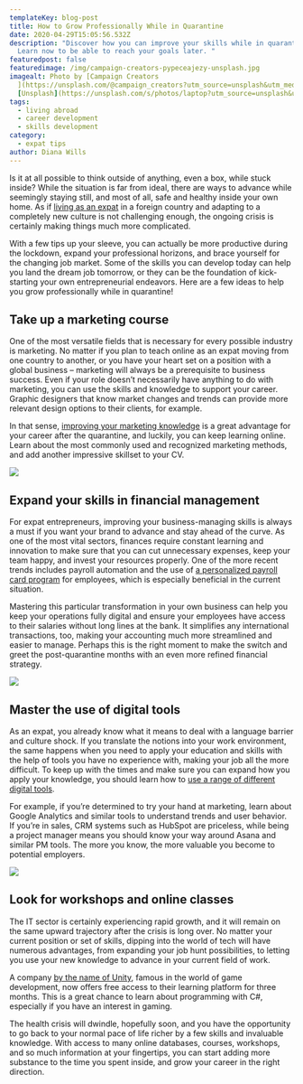 ```yaml
---
templateKey: blog-post
title: How to Grow Professionally While in Quarantine
date: 2020-04-29T15:05:56.532Z
description: "Discover how you can improve your skills while in quarantine.
  Learn now to be able to reach your goals later. "
featuredpost: false
featuredimage: /img/campaign-creators-pypeceajezy-unsplash.jpg
imagealt: Photo by [Campaign Creators
  ](https://unsplash.com/@campaign_creators?utm_source=unsplash&utm_medium=referral&utm_content=creditCopyText)on
  [Unsplash](https://unsplash.com/s/photos/laptop?utm_source=unsplash&utm_medium=referral&utm_content=creditCopyText)
tags:
  - living abroad
  - career development
  - skills development
category:
  - expat tips
author: Diana Wills
---
```

Is it at all possible to think outside of anything, even a box, while stuck inside? While the situation is far from ideal, there are ways to advance while seemingly staying still, and most of all, safe and healthy inside your own home. As if [living as an expat](https://www.thexpatmagazine.com/blog/2019-10-03-a-new-expat-resource-for-global-citizens-living-abroad/) in a foreign country and adapting to a completely new culture is not challenging enough, the ongoing crisis is certainly making things much more complicated.

With a few tips up your sleeve, you can actually be more productive during the lockdown, expand your professional horizons, and brace yourself for the changing job market. Some of the skills you can develop today can help you land the dream job tomorrow, or they can be the foundation of kick-starting your own entrepreneurial endeavors. Here are a few ideas to help you grow professionally while in quarantine!

## Take up a marketing course

One of the most versatile fields that is necessary for every possible industry is marketing. No matter if you plan to teach online as an expat moving from one country to another, or you have your heart set on a position with a global business – marketing will always be a prerequisite to business success. Even if your role doesn’t necessarily have anything to do with marketing, you can use the skills and knowledge to support your career. Graphic designers that know market changes and trends can provide more relevant design options to their clients, for example.

In that sense, [improving your marketing knowledge](https://thriveglobal.com/stories/how-to-improve-your-marketing-skills-for-a-small-business/) is a great advantage for your career after the quarantine, and luckily, you can keep learning online. Learn about the most commonly used and recognized marketing methods, and add another impressive skillset to your CV.

![](https://lh3.googleusercontent.com/ujFLWH9JaFHBiyWiSbhHv2igKPf8qXE34vlJOJwflvtEm0KsExmV_KgRBEjvttxU_di3ygt0WIacpkBGBKGBU6YMaZDF0DRreyG1OVnGhIVj2o0KKB1s9MlcQt5Rzw)

## Expand your skills in financial management

For expat entrepreneurs, improving your business-managing skills is always a must if you want your brand to advance and stay ahead of the curve. As one of the most vital sectors, finances require constant learning and innovation to make sure that you can cut unnecessary expenses, keep your team happy, and invest your resources properly. One of the more recent trends includes payroll automation and the use of [a personalized payroll card program](https://www.unicard.hk/programs/payroll-card) for employees, which is especially beneficial in the current situation.

Mastering this particular transformation in your own business can help you keep your operations fully digital and ensure your employees have access to their salaries without long lines at the bank. It simplifies any international transactions, too, making your accounting much more streamlined and easier to manage. Perhaps this is the right moment to make the switch and greet the post-quarantine months with an even more refined financial strategy.

![](https://lh3.googleusercontent.com/iyMW2PdegmhzzmiWqXrSyUBrKCvEz9RQQmgXqvC5k2OtXsgBBnkm342o28hgcHp2JXpt6chKTEi3nZwDLVwdX0n3AH1YECXDVRT0lf7J6VK-71W_dIp42VUCaRYSTQ)

## Master the use of digital tools

As an expat, you already know what it means to deal with a language barrier and culture shock. If you translate the notions into your work environment, the same happens when you need to apply your education and skills with the help of tools you have no experience with, making your job all the more difficult. To keep up with the times and make sure you can expand how you apply your knowledge, you should learn how to [use a range of different digital tools](https://startupnation.com/grow-your-business/digital-tools-new-business/).

For example, if you’re determined to try your hand at marketing, learn about Google Analytics and similar tools to understand trends and user behavior. If you’re in sales, CRM systems such as HubSpot are priceless, while being a project manager means you should know your way around Asana and similar PM tools. The more you know, the more valuable you become to potential employers.

![](https://lh5.googleusercontent.com/5LRmMH6qUsoLZ97LVSi-MFsMrlbJuF3rwtvjLln9yN3m74WuF8c-U1GBs6mUN8rH-sGQAjxGHgjDkjXjipGB2xhY4gMrkqMHzd_K-a__854xoj-3F7-loOIV8p9l_g)

## Look for workshops and online classes

The IT sector is certainly experiencing rapid growth, and it will remain on the same upward trajectory after the crisis is long over. No matter your current position or set of skills, dipping into the world of tech will have numerous advantages, from expanding your job hunt possibilities, to letting you use your new knowledge to advance in your current field of work.

A company [by the name of Unity](https://www.forbes.com/sites/sergeirevzin/2020/03/31/companies-offering-free-online-classes-that-you-can-take-while-in-quarantine/#7517c3274e9e), famous in the world of game development, now offers free access to their learning platform for three months. This is a great chance to learn about programming with C#, especially if you have an interest in gaming.

The health crisis will dwindle, hopefully soon, and you have the opportunity to go back to your normal pace of life richer by a few skills and invaluable knowledge. With access to many online databases, courses, workshops, and so much information at your fingertips, you can start adding more substance to the time you spent inside, and grow your career in the right direction.
